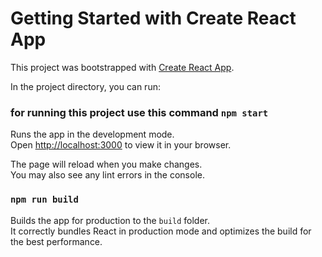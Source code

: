 # Getting Started with Create React App

This project was bootstrapped with [Create React App](https://github.com/facebook/create-react-app).

In the project directory, you can run:

### for running this project use this command `npm start`

Runs the app in the development mode.\
Open [http://localhost:3000](http://localhost:3000) to view it in your browser.

The page will reload when you make changes.\
You may also see any lint errors in the console.

### `npm run build`

Builds the app for production to the `build` folder.\
It correctly bundles React in production mode and optimizes the build for the best performance.

